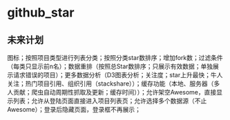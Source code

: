 # github_star

## 未来计划
图标；按照项目类型进行列表分类；按照分类star数排序；增加fork数；过滤条件（每类只显示前n名）；数据重排（按照总Star数排序；只展示有效数据；单独展示请求错误的项目）；更多数据分析（D3图表分析；关注度；star上升最快；牛人关注；热门项目引用、组织引用（stackshare））；缓存功能（本地、服务器（多人贡献；爬虫自动周期性抓取及更新；缓存时间））；允许架空Awesome，直接显示列表；允许从登陆页面直接进入项目列表页；允许选择多个数据源（不止Awesome）；登录后隐藏页面，登录框不再展示；